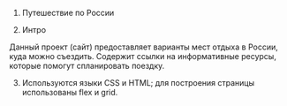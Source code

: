 1. Путешествие по России

2. Интро

Данный проект (сайт) предоставляет варианты мест отдыха в России, куда можно съездить. Содержит ссылки на информативные ресурсы, которые помогут спланировать поездку.

3. Используются языки CSS и HTML; для построения страницы использованы flex и grid. 